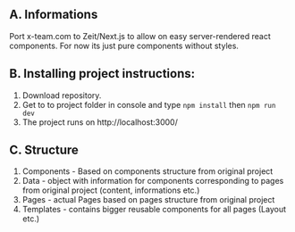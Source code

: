 ## A. Informations

Port x-team.com to Zeit/Next.js to allow on easy server-rendered react components. For now its just pure components without styles.

## B. Installing project instructions:

   1. Download repository.
   2. Get to to project folder in console and type `npm install` then `npm run dev`
   3. The project runs on http://localhost:3000/

## C. Structure

1. Components - Based on components structure from original project
2. Data - object with information for components corresponding to pages from original project (content, informations etc.)
3. Pages - actual Pages based on pages structure from original project
4. Templates - contains bigger reusable components for all pages (Layout etc.)
